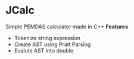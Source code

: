 # JCalc
Simple PEMDAS calculator made in C++
**Features**
- Tokenize string expression
- Create AST using Pratt Parsing
- Evalute AST into double
